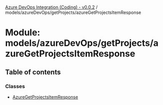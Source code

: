 [Azure DevOps Integration (Coding) - v0.0.2](../README.md) / models/azureDevOps/getProjects/azureGetProjectsItemResponse

# Module: models/azureDevOps/getProjects/azureGetProjectsItemResponse

## Table of contents

### Classes

- [AzureGetProjectsItemResponse](../classes/models_azureDevOps_getProjects_azureGetProjectsItemResponse.AzureGetProjectsItemResponse.md)
